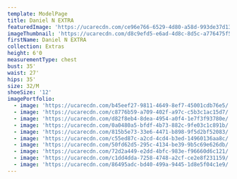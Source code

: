 ```yaml
---
template: ModelPage
title: Daniel N EXTRA
featuredImage: 'https://ucarecdn.com/ce96e766-6529-4d80-a58d-993de37d138f/'
imageThumbnail: 'https://ucarecdn.com/d8c9efd5-e6ad-4d8c-8d5c-a776475f5cab/'
firstName: Daniel N EXTRA
collection: Extras
height: 6'0
measurementType: chest
bust: 35'
waist: 27'
hips: 35'
size: 32/M
shoeSize: '12'
imagePortfolio:
  - image: 'https://ucarecdn.com/b45eef27-9811-4649-8ef7-45001cdb76e5/'
  - image: 'https://ucarecdn.com/c8776b59-a709-402f-a97c-c5b3c1ac15d7/'
  - image: 'https://ucarecdn.com/d82f8eb4-8dea-4954-a0f4-1e7f3f93780e/'
  - image: 'https://ucarecdn.com/0a0480a5-bfdf-4b73-882c-9fe03c1c891b/'
  - image: 'https://ucarecdn.com/815b5e73-33e6-4471-b898-9f5d2bf52083/'
  - image: 'https://ucarecdn.com/c55ed87c-a2cd-4cd4-b3ed-14960136aa8c/'
  - image: 'https://ucarecdn.com/50fd62d5-295c-4134-be39-9b5c69e626db/'
  - image: 'https://ucarecdn.com/72d2a449-e2dd-4bfc-983e-f96660d6c121/'
  - image: 'https://ucarecdn.com/c1dd4dda-7258-4748-a2cf-ce2e8f231159/'
  - image: 'https://ucarecdn.com/86495adc-bd40-499a-9445-1d8e5f04c1e9/'
---
```


